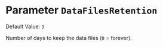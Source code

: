# Parameter `DataFilesRetention`
Default Value: `3`




Number of days to keep the data files (`0` = forever).
